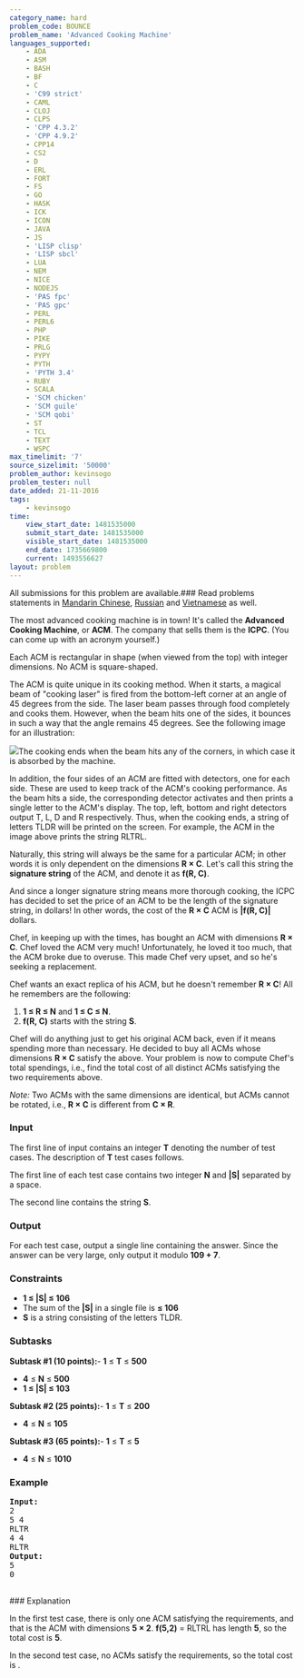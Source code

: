 ```yaml
---
category_name: hard
problem_code: BOUNCE
problem_name: 'Advanced Cooking Machine'
languages_supported:
    - ADA
    - ASM
    - BASH
    - BF
    - C
    - 'C99 strict'
    - CAML
    - CLOJ
    - CLPS
    - 'CPP 4.3.2'
    - 'CPP 4.9.2'
    - CPP14
    - CS2
    - D
    - ERL
    - FORT
    - FS
    - GO
    - HASK
    - ICK
    - ICON
    - JAVA
    - JS
    - 'LISP clisp'
    - 'LISP sbcl'
    - LUA
    - NEM
    - NICE
    - NODEJS
    - 'PAS fpc'
    - 'PAS gpc'
    - PERL
    - PERL6
    - PHP
    - PIKE
    - PRLG
    - PYPY
    - PYTH
    - 'PYTH 3.4'
    - RUBY
    - SCALA
    - 'SCM chicken'
    - 'SCM guile'
    - 'SCM qobi'
    - ST
    - TCL
    - TEXT
    - WSPC
max_timelimit: '7'
source_sizelimit: '50000'
problem_author: kevinsogo
problem_tester: null
date_added: 21-11-2016
tags:
    - kevinsogo
time:
    view_start_date: 1481535000
    submit_start_date: 1481535000
    visible_start_date: 1481535000
    end_date: 1735669800
    current: 1493556627
layout: problem
---
```

All submissions for this problem are available.###  Read problems statements in [Mandarin Chinese](http://www.codechef.com/download/translated/DEC16/mandarin/BOUNCE.pdf), [Russian](http://www.codechef.com/download/translated/DEC16/russian/BOUNCE.pdf) and [Vietnamese](http://www.codechef.com/download/translated/DEC16/vietnamese/BOUNCE.pdf) as well.

The most advanced cooking machine is in town! It's called the **Advanced Cooking Machine**, or **ACM**. The company that sells them is the **ICPC**. (You can come up with an acronym yourself.)

Each ACM is rectangular in shape (when viewed from the top) with integer dimensions. No ACM is square-shaped.

The ACM is quite unique in its cooking method. When it starts, a magical beam of "cooking laser" is fired from the bottom-left corner at an angle of 45 degrees from the side. The laser beam passes through food completely and cooks them. However, when the beam hits one of the sides, it bounces in such a way that the angle remains 45 degrees. See the following image for an illustration:

![](https://codechef_shared.s3.amazonaws.com/download/upload/bounce.png)The cooking ends when the beam hits any of the corners, in which case it is absorbed by the machine.

In addition, the four sides of an ACM are fitted with detectors, one for each side. These are used to keep track of the ACM's cooking performance. As the beam hits a side, the corresponding detector activates and then prints a single letter to the ACM's display. The top, left, bottom and right detectors output T, L, D and R respectively. Thus, when the cooking ends, a string of letters TLDR will be printed on the screen. For example, the ACM in the image above prints the string RLTRL.

Naturally, this string will always be the same for a particular ACM; in other words it is only dependent on the dimensions **R × C**. Let's call this string the **signature string** of the ACM, and denote it as **f(R, C)**.

And since a longer signature string means more thorough cooking, the ICPC has decided to set the price of an ACM to be the length of the signature string, in dollars! In other words, the cost of the **R × C** ACM is **|f(R, C)|** dollars.

Chef, in keeping up with the times, has bought an ACM with dimensions **R × C**. Chef loved the ACM very much! Unfortunately, he loved it too much, that the ACM broke due to overuse. This made Chef very upset, and so he's seeking a replacement.

Chef wants an exact replica of his ACM, but he doesn't remember **R × C**! All he remembers are the following:

1. **1 ≤ R ≤ N** and **1 ≤ C ≤ N**.
2. **f(R, C)** starts with the string **S**.

Chef will do anything just to get his original ACM back, even if it means spending more than necessary. He decided to buy all ACMs whose dimensions **R × C** satisfy the above. Your problem is now to compute Chef's total spendings, i.e., find the total cost of all distinct ACMs satisfying the two requirements above.

_Note:_ Two ACMs with the same dimensions are identical, but ACMs cannot be rotated, i.e., **R × C** is different from **C × R**.

### Input

The first line of input contains an integer **T** denoting the number of test cases. The description of **T** test cases follows.

The first line of each test case contains two integer **N** and **|S|** separated by a space.

The second line contains the string **S**.

### Output

For each test case, output a single line containing the answer. Since the answer can be very large, only output it modulo **109 + 7**.

### Constraints

- **1 ≤ |S| ≤ 106**
- The sum of the **|S|** in a single file is  **≤ 106**
- **S** is a string consisting of the letters TLDR.

### Subtasks

**Subtask #1 (10 points):**- **1** ≤ **T** ≤ **500**
- **4** ≤ **N** ≤ **500**
- **1 ≤ |S| ≤ 103**

**Subtask #2 (25 points):**- **1** ≤ **T** ≤ **200**
- **4** ≤ **N** ≤ **105**

**Subtask #3 (65 points):**- **1** ≤ **T** ≤ **5**
- **4** ≤ **N** ≤ **1010**

### Example

<pre><b>Input:</b>
<tt>2
5 4
RLTR
4 4
RLTR</tt>
<b>Output:</b>
<tt>5
0</tt>

</pre>### Explanation
In the first test case, there is only one ACM satisfying the requirements, and that is the ACM with dimensions **5 × 2**. **f(5,2)** = RLTRL has length **5**, so the total cost is **5**.

In the second test case, no ACMs satisfy the requirements, so the total cost is .
